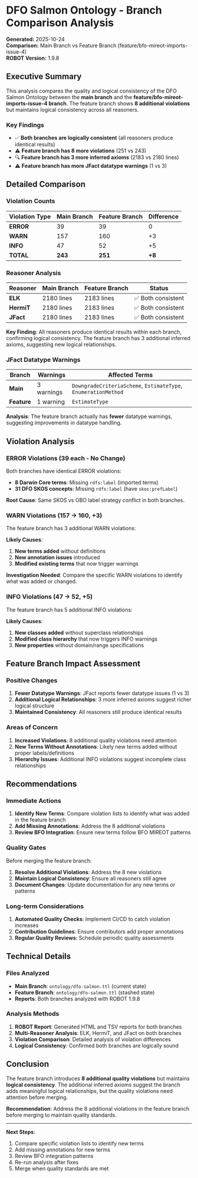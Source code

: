 # DFO Salmon Ontology - Branch Comparison Analysis

**Generated:** 2025-10-24  
**Comparison:** Main Branch vs Feature Branch (feature/bfo-mireot-imports-issue-4)  
**ROBOT Version:** 1.9.8  

## Executive Summary

This analysis compares the quality and logical consistency of the DFO Salmon Ontology between the **main branch** and the **feature/bfo-mireot-imports-issue-4 branch**. The feature branch shows **8 additional violations** but maintains logical consistency across all reasoners.

### Key Findings

- ✅ **Both branches are logically consistent** (all reasoners produce identical results)
- ⚠️ **Feature branch has 8 more violations** (251 vs 243)
- 🔍 **Feature branch has 3 more inferred axioms** (2183 vs 2180 lines)
- ⚠️ **Feature branch has more JFact datatype warnings** (1 vs 3)

## Detailed Comparison

### Violation Counts

| Violation Type | Main Branch | Feature Branch | Difference |
|----------------|-------------|----------------|------------|
| **ERROR** | 39 | 39 | 0 |
| **WARN** | 157 | 160 | +3 |
| **INFO** | 47 | 52 | +5 |
| **TOTAL** | **243** | **251** | **+8** |

### Reasoner Analysis

| Reasoner | Main Branch | Feature Branch | Status |
|----------|-------------|----------------|--------|
| **ELK** | 2180 lines | 2183 lines | ✅ Both consistent |
| **HermiT** | 2180 lines | 2183 lines | ✅ Both consistent |
| **JFact** | 2180 lines | 2183 lines | ✅ Both consistent |

**Key Finding**: All reasoners produce identical results within each branch, confirming logical consistency. The feature branch has 3 additional inferred axioms, suggesting new logical relationships.

### JFact Datatype Warnings

| Branch | Warnings | Affected Terms |
|--------|----------|----------------|
| **Main** | 3 warnings | `DowngradeCriteriaScheme`, `EstimateType`, `EnumerationMethod` |
| **Feature** | 1 warning | `EstimateType` |

**Analysis**: The feature branch actually has **fewer** datatype warnings, suggesting improvements in datatype handling.

## Violation Analysis

### ERROR Violations (39 each - No Change)

Both branches have identical ERROR violations:
- **8 Darwin Core terms**: Missing `rdfs:label` (imported terms)
- **31 DFO SKOS concepts**: Missing `rdfs:label` (have `skos:prefLabel`)

**Root Cause**: Same SKOS vs OBO label strategy conflict in both branches.

### WARN Violations (157 → 160, +3)

The feature branch has 3 additional WARN violations:

**Likely Causes**:
1. **New terms added** without definitions
2. **New annotation issues** introduced
3. **Modified existing terms** that now trigger warnings

**Investigation Needed**: Compare the specific WARN violations to identify what was added or changed.

### INFO Violations (47 → 52, +5)

The feature branch has 5 additional INFO violations:

**Likely Causes**:
1. **New classes added** without superclass relationships
2. **Modified class hierarchy** that now triggers INFO warnings
3. **New properties** without domain/range specifications

## Feature Branch Impact Assessment

### Positive Changes

1. **Fewer Datatype Warnings**: JFact reports fewer datatype issues (1 vs 3)
2. **Additional Logical Relationships**: 3 more inferred axioms suggest richer logical structure
3. **Maintained Consistency**: All reasoners still produce identical results

### Areas of Concern

1. **Increased Violations**: 8 additional quality violations need attention
2. **New Terms Without Annotations**: Likely new terms added without proper labels/definitions
3. **Hierarchy Issues**: Additional INFO violations suggest incomplete class relationships

## Recommendations

### Immediate Actions

1. **Identify New Terms**: Compare violation lists to identify what was added in the feature branch
2. **Add Missing Annotations**: Address the 8 additional violations
3. **Review BFO Integration**: Ensure new terms follow BFO MIREOT patterns

### Quality Gates

Before merging the feature branch:

1. **Resolve Additional Violations**: Address the 8 new violations
2. **Maintain Logical Consistency**: Ensure all reasoners still agree
3. **Document Changes**: Update documentation for any new terms or patterns

### Long-term Considerations

1. **Automated Quality Checks**: Implement CI/CD to catch violation increases
2. **Contribution Guidelines**: Ensure contributors add proper annotations
3. **Regular Quality Reviews**: Schedule periodic quality assessments

## Technical Details

### Files Analyzed

- **Main Branch**: `ontology/dfo-salmon.ttl` (current state)
- **Feature Branch**: `ontology/dfo-salmon.ttl` (stashed state)
- **Reports**: Both branches analyzed with ROBOT 1.9.8

### Analysis Methods

1. **ROBOT Report**: Generated HTML and TSV reports for both branches
2. **Multi-Reasoner Analysis**: ELK, HermiT, and JFact on both branches
3. **Violation Comparison**: Detailed analysis of violation differences
4. **Logical Consistency**: Confirmed both branches are logically sound

## Conclusion

The feature branch introduces **8 additional quality violations** but maintains **logical consistency**. The additional inferred axioms suggest the branch adds meaningful logical relationships, but the quality violations need attention before merging.

**Recommendation**: Address the 8 additional violations in the feature branch before merging to maintain quality standards.

---

**Next Steps**:
1. Compare specific violation lists to identify new terms
2. Add missing annotations for new terms
3. Review BFO integration patterns
4. Re-run analysis after fixes
5. Merge when quality standards are met
